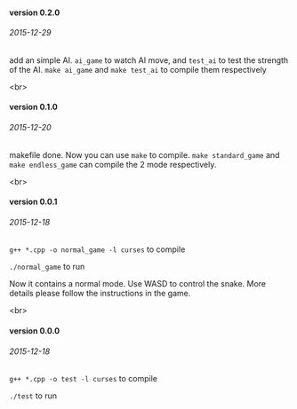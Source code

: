 #### version 0.2.0
###### 2015-12-29

add an simple AI.
`ai_game` to watch AI move, and `test_ai` to test the strength of the AI.
`make ai_game` and `make test_ai` to compile them respectively

<br\>
#### version 0.1.0
###### 2015-12-20

makefile done. Now you can use `make` to compile.
`make standard_game` and `make endless_game` can compile the 2 mode respectively.

<br\>
#### version 0.0.1
###### 2015-12-18
`g++ *.cpp -o normal_game -l curses` to compile

`./normal_game` to run

Now it contains a normal mode. Use WASD to control the snake. More details please follow the instructions in the game.

<br\>
#### version 0.0.0
###### 2015-12-18
`g++ *.cpp -o test -l curses` to compile

`./test` to run